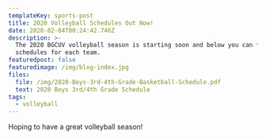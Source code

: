 ```yaml
---
templateKey: sports-post
title: 2020 Volleyball Schedules Out Now!
date: 2020-02-04T00:24:42.746Z
description: >-
  The 2020 BGCUV volleyball season is starting soon and below you can find the
  schedules for each team.
featuredpost: false
featuredimage: /img/blog-index.jpg
files:
  file: /img/2020-Boys-3rd-4th-Grade-Basketball-Schedule.pdf
  text: 2020 Boys 3rd/4th Grade Schedule
tags:
  - volleyball
---
```

Hoping to have a great volleyball season!
